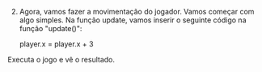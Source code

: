 2. Agora, vamos fazer a movimentação do jogador. Vamos começar com algo simples. Na função update, vamos inserir o seguinte código na função "update()":

    player.x = player.x + 3

Executa o jogo e vê o resultado.